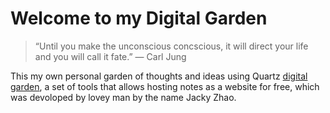 # Welcome to my Digital Garden

> “Until you make the unconscious concscious, it will direct your life and you will call it fate.” — Carl Jung

This my own personal garden of thoughts and ideas using Quartz [digital garden](https://jzhao.xyz/posts/networked-thought), a set of tools that allows hosting notes as a website for free, which was devoloped by lovey man by the name Jacky Zhao.

